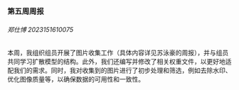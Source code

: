 ### 第五周周报

###### 郑仕博 2023151610075

本周，我组织组员开展了图片收集工作（具体内容详见苏泳豪的周报），并与组员共同学习扩散模型的结构。此外，我们还编写并修改了相关权重文件，以更好地适配我们的需求。同时，我对收集到的图片进行了初步处理和筛选，例如去除水印、优化图像质量等，以确保数据的可用性和一致性。